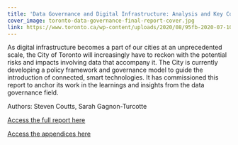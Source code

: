 ```yaml
---
title: 'Data Governance and Digital Infrastructure: Analysis and Key Considerations for the City of Toronto'
cover_image: toronto-data-governance-final-report-cover.jpg
link: https://www.toronto.ca/wp-content/uploads/2020/08/95fb-2020-07-10-Open-North-Data-Governance-Report-Main-report-WEB.pdf
---
```

As digital infrastructure becomes a part of our cities at an unprecedented scale, the City of Toronto will increasingly have to reckon with the potential risks and impacts involving data that accompany it. The City is currently developing a policy framework and governance model to guide the introduction of connected, smart technologies. It has commissioned this report to anchor its work in the learnings and insights from the data governance field.

Authors: Steven Coutts, Sarah Gagnon-Turcotte

[Access the full report here](https://www.toronto.ca/wp-content/uploads/2020/08/95fb-2020-07-10-Open-North-Data-Governance-Report-Main-report-WEB.pdf)

[Access the appendices here](https://www.toronto.ca/wp-content/uploads/2020/08/95eb-2020-06-26-Open-North-Data-Governance-Report-Appendices-WEB.pdf)
